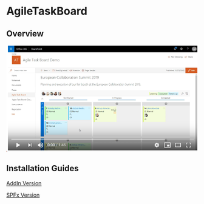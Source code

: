 # AgileTaskBoard

## Overview

[![Feature Overview](https://raw.githubusercontent.com/AgileIS/AgileTaskBoard/master/docs/images/FeatureOverviewVideo.png)](https://www.youtube.com/watch?v=Omb4-xvUENI "Feature Overview")

## Installation Guides


[AddIn Version](docs/AddIn.md)

[SPFx Version]()